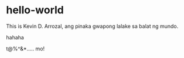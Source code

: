 # hello-world
This is Kevin D. Arrozal, ang pinaka gwapong lalake sa balat ng mundo.

hahaha

t@%^&*..... mo!
